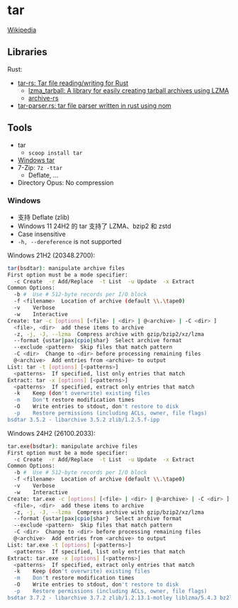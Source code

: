 # tar
[Wikipedia](https://en.wikipedia.org/wiki/Tar_(computing))

## Libraries
Rust:
- [tar-rs: Tar file reading/writing for Rust](https://github.com/alexcrichton/tar-rs)
  - [lzma\_tarball: A library for easily creating tarball archives using LZMA](https://github.com/Drew-Chase/lzma_tarball)
  - [archive-rs](https://github.com/archive-rs/archive-rs)
- [tar-parser.rs: tar file parser written in rust using nom](https://github.com/Berrysoft/tar-parser.rs)

## Tools
- tar
  - `scoop install tar`
- [Windows tar](#windows)
- 7-Zip: `7z -ttar`
  - Deflate, ...
- Directory Opus: No compression

### Windows
- 支持 Deflate (zlib)
- Windows 11 24H2 的 tar 支持了 LZMA、bzip2 和 zstd
- Case insensitive
- `-h, --dereference` is not supported

Windows 21H2 (20348.2700):
```sh
tar(bsdtar): manipulate archive files
First option must be a mode specifier:
  -c Create  -r Add/Replace  -t List  -u Update  -x Extract
Common Options:
  -b #  Use # 512-byte records per I/O block
  -f <filename>  Location of archive (default \\.\tape0)
  -v    Verbose
  -w    Interactive
Create: tar -c [options] [<file> | <dir> | @<archive> | -C <dir> ]
  <file>, <dir>  add these items to archive
  -z, -j, -J, --lzma  Compress archive with gzip/bzip2/xz/lzma
  --format {ustar|pax|cpio|shar}  Select archive format
  --exclude <pattern>  Skip files that match pattern
  -C <dir>  Change to <dir> before processing remaining files
  @<archive>  Add entries from <archive> to output
List: tar -t [options] [<patterns>]
  <patterns>  If specified, list only entries that match
Extract: tar -x [options] [<patterns>]
  <patterns>  If specified, extract only entries that match
  -k    Keep (don't overwrite) existing files
  -m    Don't restore modification times
  -O    Write entries to stdout, don't restore to disk
  -p    Restore permissions (including ACLs, owner, file flags)
bsdtar 3.5.2 - libarchive 3.5.2 zlib/1.2.5.f-ipp
```

Windows 24H2 (26100.2033):
```sh
tar.exe(bsdtar): manipulate archive files
First option must be a mode specifier:
  -c Create  -r Add/Replace  -t List  -u Update  -x Extract
Common Options:
  -b #  Use # 512-byte records per I/O block
  -f <filename>  Location of archive (default \\.\tape0)
  -v    Verbose
  -w    Interactive
Create: tar.exe -c [options] [<file> | <dir> | @<archive> | -C <dir> ]
  <file>, <dir>  add these items to archive
  -z, -j, -J, --lzma  Compress archive with gzip/bzip2/xz/lzma
  --format {ustar|pax|cpio|shar}  Select archive format
  --exclude <pattern>  Skip files that match pattern
  -C <dir>  Change to <dir> before processing remaining files
  @<archive>  Add entries from <archive> to output
List: tar.exe -t [options] [<patterns>]
  <patterns>  If specified, list only entries that match
Extract: tar.exe -x [options] [<patterns>]
  <patterns>  If specified, extract only entries that match
  -k    Keep (don't overwrite) existing files
  -m    Don't restore modification times
  -O    Write entries to stdout, don't restore to disk
  -p    Restore permissions (including ACLs, owner, file flags)
bsdtar 3.7.2 - libarchive 3.7.2 zlib/1.2.13.1-motley liblzma/5.4.3 bz2lib/1.0.8 libzstd/1.5.5
```